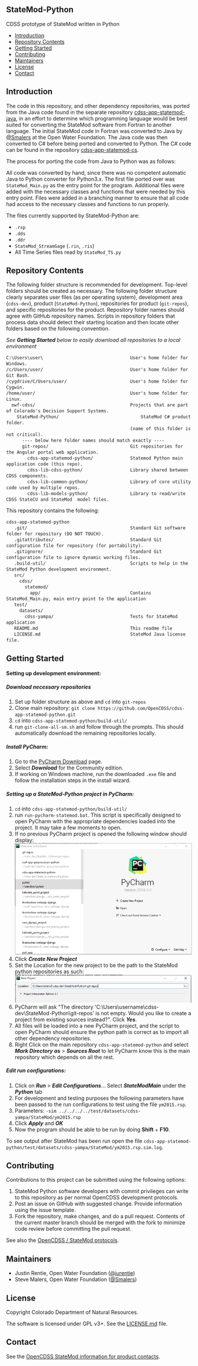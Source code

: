 ## StateMod-Python ##

CDSS prototype of StateMod written in Python

* [Introduction](#introduction)
* [Repository Contents](#repository-contents)
* [Getting Started](#getting-started)
* [Contributing](#contributing)
* [Maintainers](#maintainers)
* [License](#license)
* [Contact](#contact)

## Introduction ## 

The code in this repository, and other dependency repositories, was ported from the Java code found in the separate repository [cdss-app-statemod-java](https://github.com/OpenCDSS/cdss-app-statemod-java), in an effort to determine which programming language would be best suited for converting the StateMod software from Fortran to another language. The initial StateMod code in Fortran was converted to Java by [@Smalers](https://github.com/smalers) at the Open Water Foundation. The Java code was then converted to C# before being ported and converted to Python. The C# code can be found in the repository [cdss-app-statemod-cs](<https://github.com/OpenCDSS/cdss-app-statemod-cs>). 

The process for porting the code from Java to Python was as follows:

All code was converted by hand, since there was no competent automatic Java to Python converter for Python3.x. The first file ported over was `StateMod_Main.py` as the entry point for the program. Additional files were added with the necessary classes and functions that were needed by this entry point. Files were added in a branching manner to ensure that all code had access to the necessary classes and functions to run properly. 

The files currently supported by StateMod-Python are:

- `.rsp` 
- `.dds`
- `.ddr`
- `StateMod_StreamGage` (`.rin`, `.ris`)
- All Time Series files read by `StateMod_TS.py` 

## Repository Contents ##

The following folder structure is recommended for development.
Top-level folders should be created as necessary.
The following folder structure clearly separates user files (as per operating system),
development area (`cdss-dev`), product (`StateMod-Python`), repositories for product (`git-repos`),
and specific repositories for the product.
Repository folder names should agree with GitHub repository names.
Scripts in repository folders that process data should detect their starting location
and then locate other folders based on the following convention.

*See **Getting Started** below to easily download all repositories to a local environment* 

```
C:\Users\user\                                 User's home folder for Windows.
/c/Users/user/                                 User's home folder for Git Bash.
/cygdrive/C/Users/user/                        User's home folder for Cygwin.
/home/user/                                    User's home folder for Linux.
  owf-cdss/                                    Projects that are part of Colorado's Decision Support Systems.
    StateMod-Python/                               StateMod C# product folder.
                                               (name of this folder is not critical).
      ---- below here folder names should match exactly ----
      git-repos/                               Git repositories for the Angular portal web application.
        cdss-app-statemod-python/              Statemod Python main application code (this repo).
        cdss-lib-cdss-python/                  Library shared between CDSS components.
        cdss-lib-common-python/                Library of core utility code used by multiple repos.
        cdss-lib-models-python/                Library to read/write CDSS StateCU and StateMod  model files.
```

This repository contains the following:
```
cdss-app-statemod-python
   .git/                                       Standard Git software folder for repository (DO NOT TOUCH).
   .gitattributes/                             Standard Git configuration file for repository (for portability).
   .gitignore/                                 Standard Git configuration file to ignore dynamic working files.
   .build-util/                                Scripts to help in the StateMod Python development environment.
   src/
     cdss/
       statemod/
         app/                                  Contains StateMod_Main.py, main entry point to the application
   test/
     datasets/
       cdss-yampa/                             Tests for StateMod application
   README.md                                   This readme file
   LICENSE.md                                  StateMod Java license file.
```

## Getting Started ##

#### Setting up development environment: ####

##### Download necessary repositories #####

1. Set up folder structure as above and `cd` into `git-repos` 
2. Clone main repository: `git clone https://github.com/OpenCDSS/cdss-app-statemod-python.git` 
3. `cd` into `cdss-app-statemod-python/build-util/` 
4. run `git-clone-all-sm.sh` and follow through the prompts. This should automatically download the remaining repositories locally. 

##### Install PyCharm: #####

1. Go to the [PyCharm Download](<https://www.jetbrains.com/pycharm/download/#section=windows>) page.
2. Select ***Download*** for the Community edition.
3. If working on Windows machine, run the downloaded `.exe` file and follow the installation steps in the install wizard.

##### Setting up a StateMod-Python project in PyCharm: #####

1. `cd` into `cdss-app-statemod-python/build-util/` 
2. run `run-pycharm-statemod.bat`. This script is specifically designed to open PyCharm with the appropriate dependencies loaded into the project. It may take a few moments to open.
3. If no previous PyCharm project is opened the following window should display: ![Pycharm Open Screen](./doc/images/start_pycharm.png)
4. Click ***Create New Project*** 
5. Set the Location for the new project to be the path to the StateMod python repositories as such: ![](doc/images/open_project.PNG)
6. PyCharm will ask "The directory 'C:\Users\username\cdss-dev\StateMod-Python\git-repos' is not empty. Would you like to create a project from existing sources instead?". Click ***Yes***.   
7. All files will be loaded into a new PyCharm project, and the script to open PyCharm should ensure the python path is correct as to import all other dependency repositories.
8. Right Click on the main repository `cdss-app-statemod-python` and select ***Mark Directory as*** > ***Sources Root*** to let PyCharm know this is the main repository which depends on all the rest.

##### Edit run configurations: #####

1. Click on ***Run*** > ***Edit Configurations***... Select ***StateModMain*** under the ***Python*** tab
2. For development and testing purposes the following parameters have been passed to the run configurations to test using the file `ym2015.rsp`. 
3. Parameters: `-sim ../../../../test/datasets/cdss-yampa/StateMod/ym2015.rsp`
4. Click ***Apply*** and ***OK***
5. Now the program should be able to be run by doing **Shift** + **F10**. 

To see output after StateMod has been run open the file `cdss-app-statemod-python/test/datasets/cdss-yampa/StateMod/ym2015.rsp.sim.log`. 

## Contributing ##

Contributions to this project can be submitted using the following options:

1. StateMod Python software developers with commit privileges can write to this repository
    as per normal OpenCDSS development protocols.
2. Post an issue on GitHub with suggested change.  Provide information using the issue template.
3. Fork the repository, make changes, and do a pull request.
    Contents of the current master branch should be merged with the fork to minimize
    code review before committing the pull request.

See also the [OpenCDSS / StateMod protocols](http://learn.openwaterfoundation.org/cdss-website-opencdss/statemod/statemod/).

## Maintainers ##

* Justin Rentie, Open Water Foundation ([@jurentie](https://github.com/jurentie))
* Steve Malers, Open Water Foundation ([@Smalers](https://github.com/smalers))

## License ##

Copyright Colorado Department of Natural Resources.

The software is licensed under GPL v3+. See the [LICENSE.md](LICENSE.md) file.

## Contact ##

See the [OpenCDSS StateMod information for product contacts](http://learn.openwaterfoundation.org/cdss-website-opencdss/statemod/statemod/#product-leadership).
